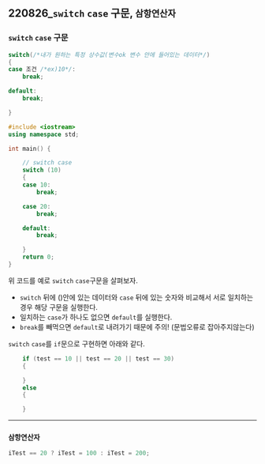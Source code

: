 ## 220826_`switch` `case` 구문, `삼항연산자`

### `switch` `case` 구문
```cpp
switch(/*내가 원하는 특정 상수값(변수ok 변수 안에 들어있는 데이터*/)
{
case 조건 /*ex)10*/:
    break;

default:
    break;

}
```

```cpp
#include <iostream>
using namespace std;

int main() {

	// switch case
	switch (10) 
	{
	case 10:
		break;

	case 20:
		break;

	default:
		break;

	}    
    return 0;
}
```
위 코드를 예로 `switch` `case`구문을 살펴보자.
* `switch` 뒤에 ()안에 있는 데이터와 `case` 뒤에 있는 숫자와 비교해서 서로 일치하는 경우 해당 구문을 실행한다.
* 일치하는 `case`가 하나도 없으면 `default`를 실행한다.
* `break`를 빼먹으면 `default`로 내려가기 때문에 주의! (문법오류로 잡아주지않는다)


`switch` `case`를 `if`문으로 구현하면 아래와 같다.  

```cpp
	if (test == 10 || test == 20 || test == 30)
    {

	}
	else
	{

	}
```

---

### `삼항연산자`  

```cpp
iTest == 20 ? iTest = 100 : iTest = 200;
```